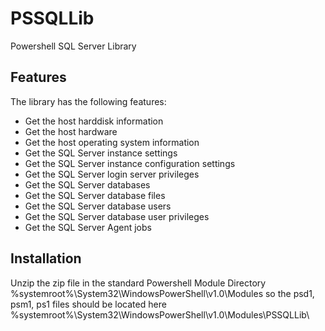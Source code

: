 # PSSQLLib
Powershell SQL Server Library 

## Features

The library has the following features:

* Get the host harddisk information
* Get the host hardware
* Get the host operating system information
* Get the SQL Server instance settings
* Get the SQL Server instance configuration settings
* Get the SQL Server login server privileges
* Get the SQL Server databases
* Get the SQL Server database files
* Get the SQL Server database users
* Get the SQL Server database user privileges
* Get the SQL Server Agent jobs

## Installation

Unzip the zip file in the standard Powershell Module Directory %systemroot%\System32\WindowsPowerShell\v1.0\Modules so the psd1, psm1, ps1 files should be located here %systemroot%\System32\WindowsPowerShell\v1.0\Modules\PSSQLLib\
